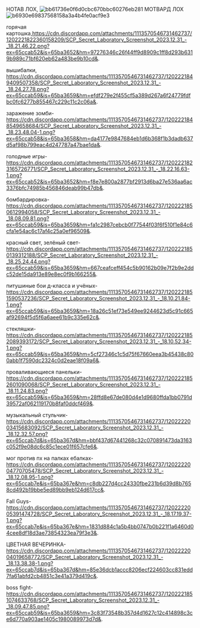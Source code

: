 НОТАВ ЛОХ, ![bb61736e0f6d0cbc670bbc60276eb281](https://github.com/Tert122/-/assets/158254093/d210cc16-4456-46ac-b778-0a74edebae69)
МОТВАРД ЛОХ ![b6930e69837568158a3a4b4fe0acf9e3](https://github.com/Tert122/-/assets/158254093/0644a562-fc17-4311-a3a4-53032ead2dee)


горячая картошка,https://cdn.discordapp.com/attachments/1113570546731462737/1202221822360158209/SCP_Secret_Laboratory_Screenshot_2023.12.31_-_18.21.46.22.png?ex=65ccab52&is=65ba3652&hm=97276346c26f44ff9d8909c1ff8d293b6319b989c71bf620eb62a483be9b10cd&. 

вышибалки, https://cdn.discordapp.com/attachments/1113570546731462737/1202221849409507358/SCP_Secret_Laboratory_Screenshot_2023.12.31_-_18.24.27.78.png?ex=65ccab59&is=65ba3659&hm=efdf279e2f455cf5a389d267a6f24779fdfbc0fc6277b855467c229c11c2c06a&.

заражение зомби-https://cdn.discordapp.com/attachments/1113570546731462737/1202221848549658684/SCP_Secret_Laboratory_Screenshot_2023.12.31_-_18.23.48.04-1.png?ex=65ccab58&is=65ba3658&hm=da4177e9847684eb1d6b368f1b3dadb637d5af98b799eac4d247787a47bae1da&. 

голодные игры-https://cdn.discordapp.com/attachments/1113570546731462737/1202221823165726771/SCP_Secret_Laboratory_Screenshot_2023.12.31_-_18.22.16.63-1.png?ex=65ccab52&is=65ba3652&hm=f8e7e800a2877bf2913d6ba27e536aa6ac3376bfc74985b456846deab99b47db&.

бомбардировка-https://cdn.discordapp.com/attachments/1113570546731462737/1202221850612994058/SCP_Secret_Laboratory_Screenshot_2023.12.31_-_18.08.09.81.png?ex=65ccab59&is=65ba3659&hm=fa1c2987cebcb0f77544f03f6f510f1e84c6cfa1e54ac6c17af4c25a0ef96509&.

красный свет, зелёный свет-https://cdn.discordapp.com/attachments/1113570546731462737/1202221850139312188/SCP_Secret_Laboratory_Screenshot_2023.12.31_-_18.25.24.44.png?ex=65ccab59&is=65ba3659&hm=667ceafceff454c5b90162b09e7f2b9e2ddc52de15da913e89e8ec0f9b166255&.

 питушиные бои д-класса и учёных-https://cdn.discordapp.com/attachments/1113570546731462737/1202221851590537236/SCP_Secret_Laboratory_Screenshot_2023.12.31_-_18.10.21.84-1.png?ex=65ccab59&is=65ba3659&hm=18a26c51ef73e549ee9244623d5c91c665af92694f5d5f6a6aee61b9c335e62c&.
 
стекляшки-https://cdn.discordapp.com/attachments/1113570546731462737/1202221852089393172/SCP_Secret_Laboratory_Screenshot_2023.12.31_-_18.10.52.34-1.png?ex=65ccab59&is=65ba3659&hm=5cf27346c1c5d75f67660eea3b45438c800abb1f7590dc2324c0d2eae18f09a6&.

проваливающиеся панельки-https://cdn.discordapp.com/attachments/1113570546731462737/1202221852601090068/SCP_Secret_Laboratory_Screenshot_2023.12.31_-_18.11.24.83.png?ex=65ccab59&is=65ba3659&hm=28ffd8e67de080d4e1d9680ffda1bb0791d39572af062119170b8faf0ddcf469&.

 музыкальный стульчик-https://cdn.discordapp.com/attachments/1113570546731462737/1202222003415683092/SCP_Secret_Laboratory_Screenshot_2023.12.31_-_18.12.32.57.png?ex=65ccab7d&is=65ba367d&hm=bbf437d67441268c32c070891473da3163c052f9e08dc6c85c1ece01f657cfe6&.
 
мог против пх на палках ебалках-https://cdn.discordapp.com/attachments/1113570546731462737/1202222004770705478/SCP_Secret_Laboratory_Screenshot_2023.12.31_-_18.12.08.95-1.png?ex=65ccab7e&is=65ba367e&hm=c8db227d4cc24330fbe231b6d39d8b7658cd492b19bbe5ed89bb9eb124d617cc&.

Fall Guys-https://cdn.discordapp.com/attachments/1113570546731462737/1202222005391474728/SCP_Secret_Laboratory_Screenshot_2023.12.31_-_18.17.19.37-1.png?ex=65ccab7e&is=65ba367e&hm=1831d884c1a5b4bb0747b0b221f1a6460d04cee8df18d3ae73854323ea79f3e3&.

ЦВЕТНАЯ ВЕЧЕРИНКА-https://cdn.discordapp.com/attachments/1113570546731462737/1202222004019658772/SCP_Secret_Laboratory_Screenshot_2023.12.31_-_18.13.38.38-1.png?ex=65ccab7d&is=65ba367d&hm=85e36dcb1accc8206ecf224603cc831edd7fa61abfd2cb4851c3e41a379d419c&.

boss fight-https://cdn.discordapp.com/attachments/1113570546731462737/1202221851074633768/SCP_Secret_Laboratory_Screenshot_2023.12.31_-_18.09.47.85.png?ex=65ccab59&is=65ba3659&hm=3c83f73548b357d4d1627c12c414898c3ce6d770a903ae1405c1980089973d7d&.
